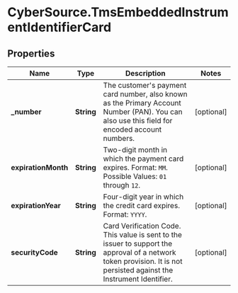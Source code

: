 # CyberSource.TmsEmbeddedInstrumentIdentifierCard

## Properties
Name | Type | Description | Notes
------------ | ------------- | ------------- | -------------
**_number** | **String** | The customer's payment card number, also known as the Primary Account Number (PAN). You can also use this field for encoded account numbers.  | [optional] 
**expirationMonth** | **String** | Two-digit month in which the payment card expires.  Format: `MM`.  Possible Values: `01` through `12`.  | [optional] 
**expirationYear** | **String** | Four-digit year in which the credit card expires.  Format: `YYYY`.  | [optional] 
**securityCode** | **String** | Card Verification Code.  This value is sent to the issuer to support the approval of a network token provision. It is not persisted against the Instrument Identifier.  | [optional] 


